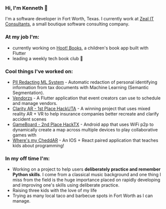 ### Hi, I'm Kenneth 👋
I'm a software developer in Fort Worth, Texas. I currently work at [Zeal IT Consultants](https://zealitconsultants.com), a small boutique software consulting company. 

### At my job I'm:
- currently working on [Hoot! Books](https://apps.apple.com/us/app/hoot-books/id1525765826), a children's book app built with Flutter
- leading a weekly tech book club 📕

### Cool things I've worked on:
- [PII Redacting ML System](https://blog.usejournal.com/using-machine-learning-to-redact-personal-identifying-information-b95b53b935a9) - Automatic redaction of personal identifying information from tax documents with Machine Learning (Semantic Segmentation). 
- [Vendorzs](https://apps.apple.com/us/app/id1520278336) - A Flutter application that event creators can use to schedule and manage vendors. 
- [Clarity AR - 1st Place HackUTA](https://devpost.com/software/clarity-sc8vjo) - A winning project that uses mixed reality AR + VR to help insurance companies better recreate and clarify accident scenes
- [GameBoard - 2nd Place HackTX](https://devpost.com/software/gameboard) - Android app that uses WiFi p2p to dynamically create a map across multiple devices to play collaborative games with
- [Where's my CheddAR](https://devpost.com/software/where-s-my-cheddar) - An IOS + React paired application that teaches kids about programming!

### In my off time I'm:
- Working on a project to help users **deliberately practice and remember Python skills**. I come from a classical music background and one thing I miss from 
the field is the huge importance placed on rapidly developing and improving one's skills using deliberate practice. 
- Raising three kids with the love of my life
- Trying as many local taco and barbecue spots in Fort Worth as I can manage.

<!--
**kennethcassel/kennethcassel** is a ✨ _special_ ✨ repository because its `README.md` (this file) appears on your GitHub profile.

Here are some ideas to get you started:

- 🔭 I’m currently working on ...
- 🌱 I’m currently learning ...
- 👯 I’m looking to collaborate on ...
- 🤔 I’m looking for help with ...
- 💬 Ask me about ...
- 📫 How to reach me: ...
- 😄 Pronouns: ...
- ⚡ Fun fact: ...
-->
